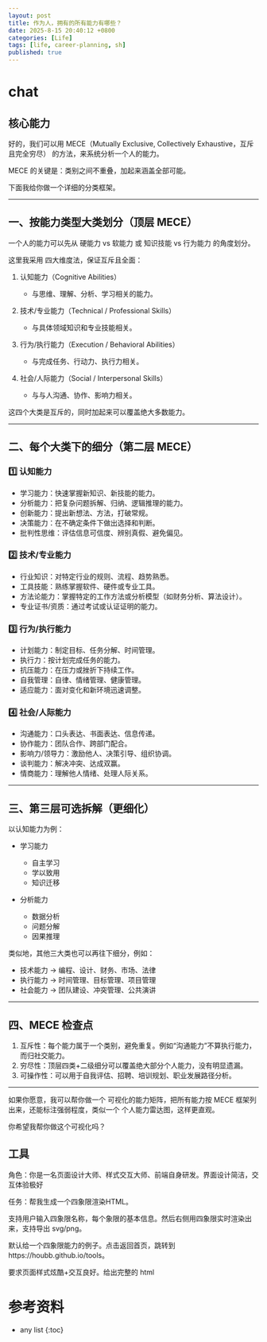 ```yaml
---
layout: post
title: 作为人，拥有的所有能力有哪些？
date: 2025-8-15 20:40:12 +0800
categories: [Life]
tags: [life, career-planning, sh]
published: true
---
```




# chat

## 核心能力

好的，我们可以用 MECE（Mutually Exclusive, Collectively Exhaustive，互斥且完全穷尽） 的方法，来系统分析一个人的能力。

MECE 的关键是：类别之间不重叠，加起来涵盖全部可能。

下面我给你做一个详细的分类框架。

---

## 一、按能力类型大类划分（顶层 MECE）

一个人的能力可以先从 硬能力 vs 软能力 或 知识技能 vs 行为能力 的角度划分。

这里我采用 四大维度法，保证互斥且全面：

1. 认知能力（Cognitive Abilities）

   * 与思维、理解、分析、学习相关的能力。
2. 技术/专业能力（Technical / Professional Skills）

   * 与具体领域知识和专业技能相关。
3. 行为/执行能力（Execution / Behavioral Abilities）

   * 与完成任务、行动力、执行力相关。
4. 社会/人际能力（Social / Interpersonal Skills）

   * 与与人沟通、协作、影响力相关。

这四个大类是互斥的，同时加起来可以覆盖绝大多数能力。

---

## 二、每个大类下的细分（第二层 MECE）

### 1️⃣ 认知能力

* 学习能力：快速掌握新知识、新技能的能力。
* 分析能力：把复杂问题拆解、归纳、逻辑推理的能力。
* 创新能力：提出新想法、方法，打破常规。
* 决策能力：在不确定条件下做出选择和判断。
* 批判性思维：评估信息可信度、辨别真假、避免偏见。

### 2️⃣ 技术/专业能力

* 行业知识：对特定行业的规则、流程、趋势熟悉。
* 工具技能：熟练掌握软件、硬件或专业工具。
* 方法论能力：掌握特定的工作方法或分析模型（如财务分析、算法设计）。
* 专业证书/资质：通过考试或认证证明的能力。

### 3️⃣ 行为/执行能力

* 计划能力：制定目标、任务分解、时间管理。
* 执行力：按计划完成任务的能力。
* 抗压能力：在压力或挫折下持续工作。
* 自我管理：自律、情绪管理、健康管理。
* 适应能力：面对变化和新环境迅速调整。

### 4️⃣ 社会/人际能力

* 沟通能力：口头表达、书面表达、信息传递。
* 协作能力：团队合作、跨部门配合。
* 影响力/领导力：激励他人、决策引导、组织协调。
* 谈判能力：解决冲突、达成双赢。
* 情商能力：理解他人情绪、处理人际关系。

---

## 三、第三层可选拆解（更细化）

以认知能力为例：

* 学习能力

  * 自主学习
  * 学以致用
  * 知识迁移
* 分析能力

  * 数据分析
  * 问题分解
  * 因果推理

类似地，其他三大类也可以再往下细分，例如：

* 技术能力 → 编程、设计、财务、市场、法律
* 执行能力 → 时间管理、目标管理、项目管理
* 社会能力 → 团队建设、冲突管理、公共演讲

---

## 四、MECE 检查点

1. 互斥性：每个能力属于一个类别，避免重复。例如“沟通能力”不算执行能力，而归社交能力。
2. 穷尽性：顶层四类+二级细分可以覆盖绝大部分个人能力，没有明显遗漏。
3. 可操作性：可以用于自我评估、招聘、培训规划、职业发展路径分析。

---

如果你愿意，我可以帮你做一个 可视化的能力矩阵，把所有能力按 MECE 框架列出来，还能标注强弱程度，类似一个 个人能力雷达图，这样更直观。

你希望我帮你做这个可视化吗？



## 工具

角色：你是一名页面设计大师、样式交互大师、前端自身研发。界面设计简洁，交互体验极好

任务：帮我生成一个四象限渲染HTML。

支持用户输入四象限名称，每个象限的基本信息。然后右侧用四象限实时渲染出来，支持导出 svg/png。

默认给一个四象限能力的例子。点击返回首页，跳转到https://houbb.github.io/tools。

要求页面样式炫酷+交互良好。给出完整的 html

# 参考资料

* any list
{:toc}